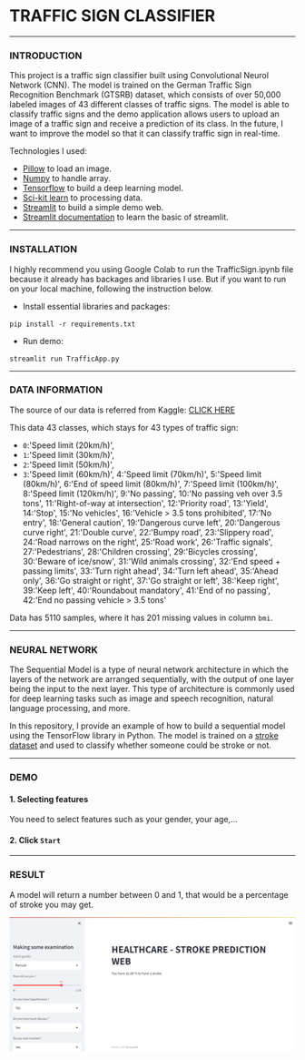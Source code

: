 # **TRAFFIC SIGN CLASSIFIER**

---

### **INTRODUCTION**
This project is a traffic sign classifier built using Convolutional Neurol Network (CNN). The model is trained on the German Traffic Sign Recognition Benchmark (GTSRB) dataset, which consists of over 50,000 labeled images of 43 different classes of traffic signs. The model is able to classify traffic signs and the demo application allows users to upload an image of a traffic sign and receive a prediction of its class. In the future, I want to improve the model so that it can classify traffic sign in real-time.

Technologies I used:
  - [Pillow](https://pypi.org/project/Pillow/) to load an image.
  - [Numpy](https://numpy.org/) to handle array.
  - [Tensorflow](https://www.tensorflow.org/) to build a deep learning model.
  - [Sci-kit learn](https://www.tensorflow.org/) to processing data.
  - [Streamlit](https://streamlit.io/) to build a simple demo web.
  - [Streamlit documentation](https://www.youtube.com/playlist?list=PLtqF5YXg7GLmCvTswG32NqQypOuYkPRUE) to learn the basic of streamlit.

---

### **INSTALLATION**
I highly recommend you using Google Colab to run the TrafficSign.ipynb file because it already has backages and libraries I use. But if you want to run on your local machine, following the instruction below.
  - Install essential libraries and packages:
  
  ```
  pip install -r requirements.txt
  ```
  
  - Run demo:
  
  ```
  streamlit run TrafficApp.py
  ```

---

### **DATA INFORMATION** 

The source of our data is referred from Kaggle: [CLICK HERE](https://www.kaggle.com/datasets/meowmeowmeowmeowmeow/gtsrb-german-traffic-sign?ref=morioh.com&utm_source=morioh.com)

This data 43 classes, which stays for 43 types of traffic sign: 
- `0`:'Speed limit (20km/h)',
- `1`:'Speed limit (30km/h)',
- `2`:'Speed limit (50km/h)',
- `3`:'Speed limit (60km/h)',
4:'Speed limit (70km/h)',
5:'Speed limit (80km/h)',
6:'End of speed limit (80km/h)',
7:'Speed limit (100km/h)',
8:'Speed limit (120km/h)',
9:'No passing',
10:'No passing veh over 3.5 tons',
11:'Right-of-way at intersection',
12:'Priority road',
13:'Yield',
14:'Stop',
15:'No vehicles',
16:'Vehicle > 3.5 tons prohibited',
17:'No entry',
18:'General caution',
19:'Dangerous curve left',
20:'Dangerous curve right',
21:'Double curve',
22:'Bumpy road',
23:'Slippery road',
24:'Road narrows on the right',
25:'Road work',
26:'Traffic signals',
27:'Pedestrians',
28:'Children crossing',
29:'Bicycles crossing',
30:'Beware of ice/snow',
31:'Wild animals crossing',
32:'End speed + passing limits',
33:'Turn right ahead',
34:'Turn left ahead',
35:'Ahead only',
36:'Go straight or right',
37:'Go straight or left',
38:'Keep right',
39:'Keep left',
40:'Roundabout mandatory',
41:'End of no passing',
42:'End no passing vehicle > 3.5 tons'

Data has 5110 samples, where it has 201 missing values in column `bmi`.

---

### **NEURAL NETWORK**

The Sequential Model is a type of neural network architecture in which the layers of the network are arranged sequentially, with the output of one layer being the input to the next layer. This type of architecture is commonly used for deep learning tasks such as image and speech recognition, natural language processing, and more.

In this repository, I provide an example of how to build a sequential model using the TensorFlow library in Python. The model is trained on a [stroke dataset](https://www.kaggle.com/datasets/fedesoriano/stroke-prediction-dataset) and used to classify whether someone could be stroke or not.

---

### **DEMO**

#### 1. Selecting features

You need to select features such as your gender, your age,... 

#### 2. Click `Start`

---

### **RESULT**

A model will return a number between 0 and 1, that would be a percentage of stroke you may get.

![alt text](https://github.com/imCaoQuoc/Healthcare_stroke_prediction/blob/main/DATA/Screenshot%202023-03-31%20202705.png)
